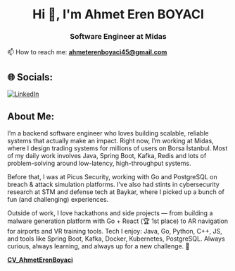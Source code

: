 <h1 align="center">Hi 👋, I'm Ahmet Eren BOYACI</h1>
<h3 align="center">Software Engineer at Midas</h3>

📫 How to reach me: **ahmeterenboyaci45@gmail.com**

## 🌐 Socials:
[![LinkedIn](https://img.shields.io/badge/LinkedIn-%230077B5.svg?logo=linkedin&logoColor=white)](https://linkedin.com/in/ahmet-eren-boyaci-99a943192)

## About Me:
I’m a backend software engineer who loves building scalable, reliable systems that actually make an impact. Right now, I’m working at Midas, where I design trading systems for millions of users on Borsa İstanbul. Most of my daily work involves Java, Spring Boot, Kafka, Redis and lots of problem-solving around low-latency, high-throughput systems.

Before that, I was at Picus Security, working with Go and PostgreSQL on breach & attack simulation platforms. I’ve also had stints in cybersecurity research at STM and defense tech at Baykar, where I picked up a bunch of fun (and challenging) experiences.

Outside of work, I love hackathons and side projects — from building a malware generation platform with Go + React (🏆 1st place) to AR navigation for airports and VR training tools.
Tech I enjoy: Java, Go, Python, C++, JS, and tools like Spring Boot, Kafka, Docker, Kubernetes, PostgreSQL. Always curious, always learning, and always up for a new challenge. 🚀

**[CV_AhmetErenBoyaci](./CV_AhmetErenBoyaci.pdf)**
